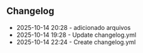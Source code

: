 
## Changelog
- 2025-10-14 20:28 - adicionado arquivos
- 2025-10-14 19:28 - Update changelog.yml
- 2025-10-14 22:24 - Create changelog.yml

